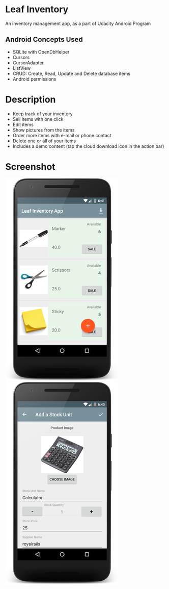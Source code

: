 # Leaf Inventory

An inventory management app, as a part of Udacity Android Program

## Android Concepts Used

- SQLite with OpenDbHelper
- Cursors
- CursorAdapter
- ListView
- CRUD: Create, Read, Update and Delete database items
- Android permissions

# Description
- Keep track of your inventory
- Sell items with one click
- Edit items
- Show pictures from the items
- Order more items with e-mail or phone contact
- Delete one or all of your items
- Includes a demo content (tap the cloud download icon in the action bar)

# Screenshot

![Alt text](/Screenshots/1.png?raw=true)
![Alt text](/Screenshots/2.png?raw=true)


